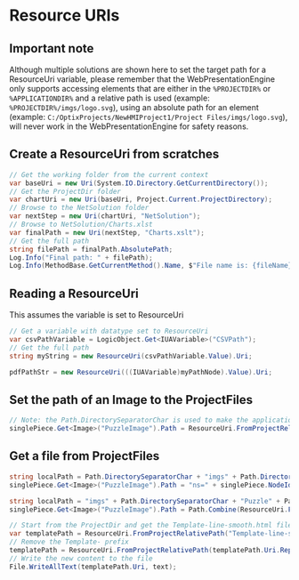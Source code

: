 # Resource URIs

## Important note

Although multiple solutions are shown here to set the target path for a ResourceUri variable, please remember that the WebPresentationEngine only supports accessing elements that are either in the `%PROJECTDIR%` or `%APPLICATIONDIR%` and a relative path is used (example: `%PROJECTDIR%/imgs/logo.svg`), using an absolute path for an element (example: `C:/OptixProjects/NewHMIProject1/Project Files/imgs/logo.svg`), will never work in the WebPresentationEngine for safety reasons.

## Create a ResourceUri from scratches

```csharp
// Get the working folder from the current context
var baseUri = new Uri(System.IO.Directory.GetCurrentDirectory());
// Get the ProjectDir folder
var chartUri = new Uri(baseUri, Project.Current.ProjectDirectory);
// Browse to the NetSolution folder
var nextStep = new Uri(chartUri, "NetSolution");
// Browse to NetSolution/Charts.xlst
var finalPath = new Uri(nextStep, "Charts.xslt");
// Get the full path
string filePath = finalPath.AbsolutePath;
Log.Info("Final path: " + filePath);
Log.Info(MethodBase.GetCurrentMethod().Name, $"File name is: {fileName}");
```

## Reading a ResourceUri

This assumes the variable is set to ResourceUri

```csharp
// Get a variable with datatype set to ResourceUri
var csvPathVariable = LogicObject.Get<IUAVariable>("CSVPath");
// Get the full path
string myString = new ResourceUri(csvPathVariable.Value).Uri;
```

```csharp
pdfPathStr = new ResourceUri(((IUAVariable)myPathNode).Value).Uri;
```

## Set the path of an Image to the ProjectFiles

```csharp
// Note: the Path.DirectorySeparatorChar is used to make the application cross-platform capable
singlePiece.Get<Image>("PuzzleImage").Path = ResourceUri.FromProjectRelativePath("").Uri + Path.DirectorySeparatorChar + "imgs" + Path.DirectorySeparatorChar + "Puzzle" + Path.DirectorySeparatorChar + "Piece" + (i + 1).ToString() + ".png";
```

## Get a file from ProjectFiles

```csharp
string localPath = Path.DirectorySeparatorChar + "imgs" + Path.DirectorySeparatorChar + "Puzzle" + Path.DirectorySeparatorChar + "Piece" + (i + 1).ToString() + ".png";
singlePiece.Get<Image>("PuzzleImage").Path = "ns=" + singlePiece.NodeId.NamespaceIndex.ToString() + ";%PROJECTDIR%" + localPath;
```

```csharp
string localPath = "imgs" + Path.DirectorySeparatorChar + "Puzzle" + Path.DirectorySeparatorChar + "Piece" + (i + 1).ToString() + ".png";
singlePiece.Get<Image>("PuzzleImage").Path = Path.Combine(ResourceUri.FromProjectRelativePath(""), localPath);
```

```csharp
// Start from the ProjectDir and get the Template-line-smooth.html file
var templatePath = ResourceUri.FromProjectRelativePath("Template-line-smooth.html");
// Remove the Template- prefix
templatePath = ResourceUri.FromProjectRelativePath(templatePath.Uri.Replace("Template-", ""));
// Write the new content to the file
File.WriteAllText(templatePath.Uri, text);
```
